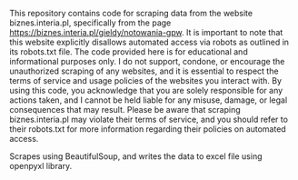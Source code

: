 This repository contains code for scraping data from the website biznes.interia.pl, specifically from the page https://biznes.interia.pl/gieldy/notowania-gpw. It is important to note that this website explicitly disallows automated access via robots as outlined in its robots.txt file. The code provided here is for educational and informational purposes only. I do not support, condone, or encourage the unauthorized scraping of any websites, and it is essential to respect the terms of service and usage policies of the websites you interact with. By using this code, you acknowledge that you are solely responsible for any actions taken, and I cannot be held liable for any misuse, damage, or legal consequences that may result. Please be aware that scraping biznes.interia.pl may violate their terms of service, and you should refer to their robots.txt for more information regarding their policies on automated access.

Scrapes using BeautifulSoup, and writes the data to excel file using openpyxl library.
